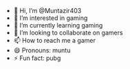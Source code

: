 - 👋 Hi, I’m @Muntazir403
- 👀 I’m interested in gaming
- 🌱 I’m currently learning gaming 
- 💞️ I’m looking to collaborate on gamers
- 📫 How to reach me a gamer
- 😄 Pronouns: muntu
- ⚡ Fun fact: pubg

<!---
Muntazir403/Muntazir403 is a ✨ special ✨ repository because its `README.md` (this file) appears on your GitHub profile.
You can click the Preview link to take a look at your changes.
--->
